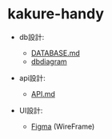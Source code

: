 # kakure-handy

- db設計:
  - [DATABASE.md](https://github.com/tarao1006/kakure-handy/blob/master/docs/DATABASE.md)
  - [dbdiagram](https://dbdiagram.io/d/5f428b1b7b2e2f40e9de732b)
- api設計:
  - [API.md](https://github.com/tarao1006/kakure-handy/blob/master/docs/api.md)

- UI設計:
  - [Figma](https://www.figma.com/file/3u0kFdz8wLaLYLJ91gYanK/kakure-handi?node-id=0%3A1) (WireFrame)
